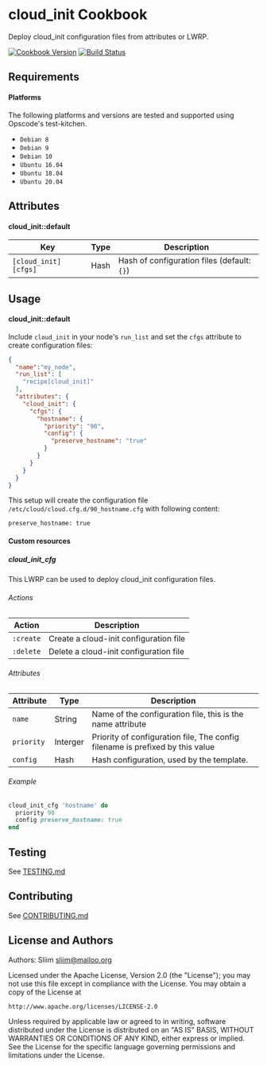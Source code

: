 cloud_init Cookbook
===================

Deploy cloud_init configuration files from attributes or LWRP.

[![Cookbook Version](https://img.shields.io/cookbook/v/cloud_init.svg)](https://community.opscode.com/cookbooks/cloud_init) [![Build Status](https://travis-ci.org/Numergy/cloud-init-cookbook.svg?branch=master)](https://travis-ci.org/Numergy/cloud-init-cookbook) 

Requirements
------------

#### Platforms
The following platforms and versions are tested and supported using Opscode's test-kitchen.
- `Debian 8`
- `Debian 9`
- `Debian 10`
- `Ubuntu 16.04`
- `Ubuntu 18.04`
- `Ubuntu 20.04`

Attributes
----------
#### cloud_init::default

|  Key                 | Type |  Description                                |
| -------------------- | ---- | ------------------------------------------- |
| `[cloud_init][cfgs]` | Hash | Hash of configuration files (default: `{}`) |

Usage
-----
#### cloud_init::default
Include `cloud_init` in your node's `run_list` and set the `cfgs` attribute to create configuration files:

```json
{
  "name":"my_node",
  "run_list": [
    "recipe[cloud_init]"
  ],
  "attributes": {
    "cloud_init": {
      "cfgs": {
        "hostname": {
          "priority": "90",
          "config": {
            "preserve_hostname": "true"
          }
        }
      }
    }
  }
}
```

This setup will create the configuration file `/etc/cloud/cloud.cfg.d/90_hostname.cfg` with following content:
```
preserve_hostname: true
```

#### Custom resources

##### cloud_init_cfg
This LWRP can be used to deploy cloud_init configuration files.

###### Actions
|  Action   |  Description                           |
| --------- | -------------------------------------- |
| `:create` | Create a cloud-init configuration file |
| `:delete` | Delete a cloud-init configuration file |

###### Attributes
| Attribute  |  Type    |  Description                                                                  |
| ---------- | -------- | ----------------------------------------------------------------------------- |
| `name`     | String   | Name of the configuration file, this is the name attribute                    |
| `priority` | Interger | Priority of configuration file, The config filename is prefixed by this value |
| `config`   | Hash     | Hash configuration, used by the template.                                 |


###### Example
```ruby
cloud_init_cfg 'hostname' do
  priority 90
  config preserve_hostname: true
end
```

Testing
-------
See [TESTING.md](TESTING.md)

Contributing
------------
See [CONTRIBUTING.md](CONTRIBUTING.md)

License and Authors
-------------------
Authors: Sliim <sliim@mailoo.org> 

Licensed under the Apache License, Version 2.0 (the "License"); you may not use this file except in compliance with the License. You may obtain a copy of the License at

    http://www.apache.org/licenses/LICENSE-2.0

Unless required by applicable law or agreed to in writing, software distributed under the License is distributed on an "AS IS" BASIS, WITHOUT WARRANTIES OR CONDITIONS OF ANY KIND, either express or implied. See the License for the specific language governing permissions and limitations under the License.
